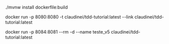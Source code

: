 ./mvnw install dockerfile:build
 
 docker run -p 8080:8080 -t claudinei/tdd-tutorial:latest --link claudinei/tdd-tutorial:latest
 
 docker run -p 8084:8081 --rm -d --name teste_v5 claudinei/tdd-tutorial:latest

